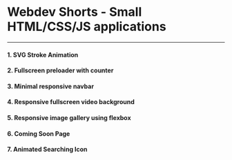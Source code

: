# Webdev Shorts - Small HTML/CSS/JS applications

---

#### 1. SVG Stroke Animation

#### 2. Fullscreen preloader with counter

#### 3. Minimal responsive navbar

#### 4. Responsive fullscreen video background

#### 5. Responsive image gallery using flexbox

#### 6. Coming Soon Page

#### 7. Animated Searching Icon
